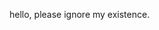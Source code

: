 hello, please ignore my existence.

<!---
randomScanian/randomScanian is a ✨ special ✨ repository because its `README.md` (this file) appears on your GitHub profile.
You can click the Preview link to take a look at your changes.
--->
